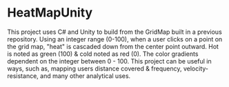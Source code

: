 # HeatMapUnity
This project uses C# and Unity to build from the GridMap built in a previous repository.  Using an integer range (0-100), when a user clicks on a point on the grid map, "heat" is cascaded down from the center point outward.  Hot is noted as green (100) &amp; cold noted as red (0).  The color gradients dependent on the integer between 0 - 100.  This project can be useful in ways, such as, mapping users distance covered &amp; frequency, velocity-resistance, and many other analytical uses. 
